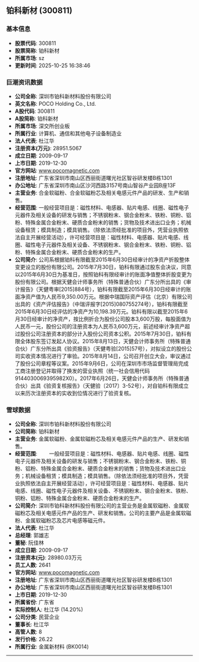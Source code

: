 ## 铂科新材 (300811)

### 基本信息

- **股票代码**: 300811
- **股票简称**: 铂科新材
- **所属市场**: sz
- **更新时间**: 2025-10-25 16:38:46

### 巨潮资讯数据

- **公司全称**: 深圳市铂科新材料股份有限公司
- **英文名称**: POCO Holding Co., Ltd.
- **A股代码**: 300811
- **A股简称**: 铂科新材
- **所属市场**: 深交所创业板
- **所属行业**: 计算机、通信和其他电子设备制造业
- **法人代表**: 杜江华
- **注册资本(万元)**: 28951.5067
- **成立日期**: 2009-09-17
- **上市日期**: 2019-12-30
- **官方网站**: www.pocomagnetic.com
- **注册地址**: 广东省深圳市南山区西丽街道曙光社区智谷研发楼B栋1301
- **办公地址**: 广东省深圳市南山区沙河西路3157号南山智谷产业园B座13F
- **主营业务**: 合金软磁粉、合金软磁粉芯及相关电感元件产品的研发、生产和销售。
- **经营范围**: 一般经营项目是：磁性材料、电感器、贴片电感、线圈、磁性电子元器件及相关设备的研发与销售；不锈钢粉末、钢合金粉末、铁粉、铜粉、铝粉、特殊金属合金粉末、硬质合金粉末的销售；货物及技术进出口业务；机械设备租赁；模具制造；模具销售。（除依法须经批准的项目外，凭营业执照依法自主开展经营活动），许可经营项目是：磁性材料、电感器、贴片电感、线圈、磁性电子元器件及相关设备、不锈钢粉末、钢合金粉末、铁粉、铜粉、铝粉、特殊金属合金粉末、硬质合金粉末的生产。
- **公司简介**: 公司系根据铂科有限截至2015年6月30日经审计的净资产折股整体变更设立的股份有限公司。2015年7月30日，铂科有限通过股东会决议，同意以2015年6月30日为基准日，按照铂科有限经审计的账面净值整体折股变更为股份有限公司。根据天健会计师事务所（特殊普通合伙）广东分所出具的《审计报告》（天健粤审[2015]884号），铂科有限截至2015年6月30日经审计的账面净资产值为人民币9,350.00万元。根据中瑞国际资产评估（北京）有限公司出具的《资产评估报告》（中瑞评报字[2015]080755274号），铂科有限截至2015年6月30日经评估的净资产为10,198.39万元。铂科有限以截至2015年6月30日经审计的净资产，按比例折合为股份公司股本3,600万股，每股面值为人民币一元，股份公司的注册资本为人民币3,600万元，前述经审计净资产超过股份公司注册资本的部分计入股份公司资本公积。2015年7月30日，铂科有限全体股东签订发起人协议。2015年8月13日，天健会计师事务所（特殊普通合伙）广东分所出具《验资报告》（天健粤验[2015]57号），对拟设立的股份公司实收资本情况进行了审验。2015年8月14日，公司召开创立大会，审议通过了股份公司章程等议案。2015年9月6日，公司在深圳市市场监督管理局完成工商注册登记并取得了换发的营业执照（统一社会信用代码9144030069395982X0）。2017年6月26日，天健会计师事务所（特殊普通合伙）出具《验资复核报告》（天健验〔2017〕3-52号），对自铂科有限成立以来历次注册资本的实收到位情况进行了验资复核。

### 雪球数据

- **公司全称**: 深圳市铂科新材料股份有限公司
- **公司简称**: 铂科新材
- **主营业务**: 金属软磁粉、金属软磁粉芯及相关电感元件产品的生产、研发和销售。
- **经营范围**: 　　一般经营项目是：磁性材料、电感器、贴片电感、线圈、磁性电子元器件及相关设备的研发与销售；不锈钢粉末、钢合金粉末、铁粉、铜粉、铝粉、特殊金属合金粉末、硬质合金粉末的销售；货物及技术进出口业务；机械设备租赁；模具制造；模具销售。（除依法须经批准的项目外，凭营业执照依法自主开展经营活动），许可经营项目是：磁性材料、电感器、贴片电感、线圈、磁性电子元器件及相关设备、不锈钢粉末、钢合金粉末、铁粉、铜粉、铝粉、特殊金属合金粉末、硬质合金粉末的生产。
- **公司简介**: 深圳市铂科新材料股份有限公司的主营业务是金属软磁粉、金属软磁粉芯及相关电感元件产品的生产、研发和销售。公司的主要产品是金属软磁粉、金属软磁粉芯及芯片电感等磁元件。
- **法人代表**: 杜江华
- **总经理**: 郭雄志
- **董秘**: 阮佳林
- **成立日期**: 2009-09-17
- **注册资本(元)**: 28980.03万元
- **员工人数**: 2641
- **官方网站**: www.pocomagnetic.com
- **注册地址**: 广东省深圳市南山区西丽街道曙光社区智谷研发楼B栋1301
- **办公地址**: 广东省深圳市南山区西丽街道曙光社区智谷研发楼B栋1301
- **上市日期**: 2019-12-30
- **所属省份**: 广东省
- **实际控制人**: 杜江华 (14.20%)
- **公司分类**: 民营企业
- **董事长**: 杜江华
- **高管人数**: 8
- **发行价格**: 26.22
- **所属行业**: 金属新材料 (BK0014)

---